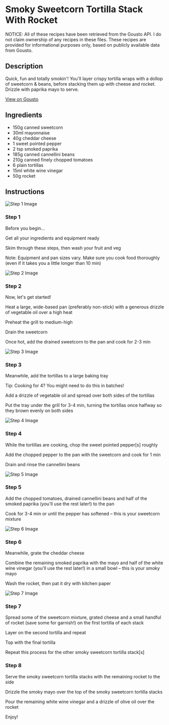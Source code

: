 # Smoky Sweetcorn Tortilla Stack With Rocket 

NOTICE: All of these recipes have been retrieved from the Gousto API. I do not claim ownership of any recipes in these files. These recipes are provided for informational purposes only, based on publicly available data from Gousto.

## Description

Quick, fun and totally smokin'! You'll layer crispy tortilla wraps with a dollop of sweetcorn & beans, before stacking them up with cheese and rocket. Drizzle with paprika mayo to serve.

[View on Gousto](https://www.gousto.co.uk/recipes/cookbook/smoky-sweetcorn-tortilla-stack-with-rocket)

## Ingredients

- 150g canned sweetcorn
- 30ml mayonnaise
- 40g cheddar cheese
- 1 sweet pointed pepper
- 2 tsp smoked paprika
- 185g canned cannellini beans
- 210g canned finely chopped tomatoes
- 6 plain tortillas
- 15ml white wine vinegar
- 50g rocket

## Instructions

![Step 1 Image](https://production-media.gousto.co.uk/cms/recipe-step-image/Step-1-1650973556693-x200.jpg)

### Step 1

Before you begin...

Get all your ingredients and equipment ready

Skim through these steps, then wash your fruit and veg

Note: Equipment and pan sizes vary. Make sure you cook food thoroughly (even if it takes you a little longer than 10 min)

![Step 2 Image](https://production-media.gousto.co.uk/cms/recipe-step-image/Step-2-1650973559855-x200.jpg)

### Step 2

Now, let's get started!

Heat a large, wide-based pan (preferably non-stick) with a generous drizzle of vegetable oil over a high heat

Preheat the grill to medium-high

Drain the sweetcorn

Once hot, add the drained sweetcorn to the pan and cook for 2-3 min

![Step 3 Image](https://production-media.gousto.co.uk/cms/recipe-step-image/Step-3-1650973563093-x200.jpg)

### Step 3

Meanwhile, add the tortillas to a large baking tray

Tip: Cooking for 4? You might need to do this in batches!

Add a drizzle of vegetable oil and spread over both sides of the tortillas

Put the tray under the grill for 3-4 min, turning the tortillas once halfway so they brown evenly on both sides

![Step 4 Image](https://production-media.gousto.co.uk/cms/recipe-step-image/Step-4-1650973567178-x200.jpg)

### Step 4

While the tortillas are cooking, chop the sweet pointed pepper<span class="text-danger">[s]</span> roughly

Add the chopped pepper to the pan with the sweetcorn and cook for 1 min

Drain and rinse the cannellini beans

![Step 5 Image](https://production-media.gousto.co.uk/cms/recipe-step-image/Step-5-1650973571446-x200.jpg)

### Step 5

Add the chopped tomatoes, drained cannellini beans and half of the smoked paprika (you'll use the rest later!) to the pan

Cook for 3-4 min or until the pepper has softened – this is your sweetcorn mixture

![Step 6 Image](https://production-media.gousto.co.uk/cms/recipe-step-image/Step-6-1650973575079-x200.jpg)

### Step 6

Meanwhile, grate the cheddar cheese

Combine the remaining smoked paprika with the mayo and half of the white wine vinegar (you'll use the rest later!) in a small bowl – this is your smoky mayo

Wash the rocket, then pat it dry with kitchen paper

![Step 7 Image](https://production-media.gousto.co.uk/cms/recipe-step-image/Step-7-1650973579262-x200.jpg)

### Step 7

Spread some of the sweetcorn mixture, grated cheese and a small handful of rocket (save some for garnish!) on the first tortilla of each stack

Layer on the second tortilla and repeat

Top with the final tortilla

Repeat this process for the other smoky sweetcorn tortilla stack<span class="text-danger">[s]</span>

### Step 8

Serve the smoky sweetcorn tortilla stacks with the remaining rocket to the side

Drizzle the smoky mayo over the top of the smoky sweetcorn tortilla stacks

Pour the remaining white wine vinegar and a drizzle of olive oil over the rocket

Enjoy!

